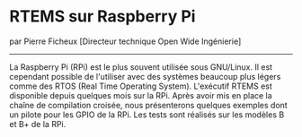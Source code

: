 # RTEMS sur Raspberry Pi
par Pierre Ficheux [Directeur technique Open Wide Ingénierie]

---

La Raspberry Pi (RPi) est le plus souvent utilisée sous GNU/Linux. Il est cependant possible de l'utiliser avec des systèmes beaucoup plus légers comme des RTOS (Real Time Operating System). L'exécutif RTEMS est disponible depuis quelques mois sur la RPi. Après avoir mis en place la chaîne de compilation croisée, nous présenterons quelques exemples dont un pilote pour les GPIO de la RPi. Les tests sont réalisés sur les modèles B et B+ de la RPi.
